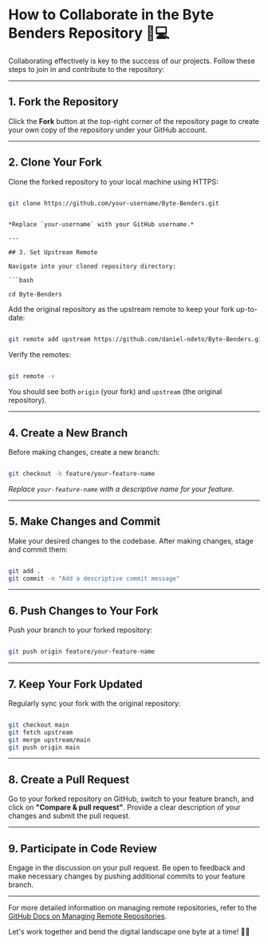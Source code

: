 # How to Collaborate in the Byte Benders Repository 🤝💻

Collaborating effectively is key to the success of our projects. Follow these steps to join in and contribute to the repository:

---

## 1. Fork the Repository

Click the **Fork** button at the top-right corner of the repository page to create your own copy of the repository under your GitHub account.

---

## 2. Clone Your Fork

Clone the forked repository to your local machine using HTTPS:

```bash

git clone https://github.com/your-username/Byte-Benders.git
```

```

*Replace `your-username` with your GitHub username.*

---

## 3. Set Upstream Remote

Navigate into your cloned repository directory:

```bash

cd Byte-Benders

```

Add the original repository as the upstream remote to keep your fork up-to-date:

```bash

git remote add upstream https://github.com/daniel-ndeto/Byte-Benders.git
```

Verify the remotes:

```bash

git remote -v
```
You should see both `origin` (your fork) and `upstream` (the original repository).

---

## 4. Create a New Branch

Before making changes, create a new branch:

```bash

git checkout -b feature/your-feature-name
```
*Replace `your-feature-name` with a descriptive name for your feature.*

---

## 5. Make Changes and Commit

Make your desired changes to the codebase. After making changes, stage and commit them:

```bash

git add .
git commit -m "Add a descriptive commit message"
```

---

## 6. Push Changes to Your Fork

Push your branch to your forked repository:

```bash

git push origin feature/your-feature-name
```

---

## 7. Keep Your Fork Updated

Regularly sync your fork with the original repository:

```bash

git checkout main
git fetch upstream
git merge upstream/main
git push origin main
```

---

## 8. Create a Pull Request

Go to your forked repository on GitHub, switch to your feature branch, and click on **"Compare & pull request"**. Provide a clear description of your changes and submit the pull request.

---

## 9. Participate in Code Review

Engage in the discussion on your pull request. Be open to feedback and make necessary changes by pushing additional commits to your feature branch.

---

For more detailed information on managing remote repositories, refer to the [GitHub Docs on Managing Remote Repositories](https://docs.github.com/en/get-started/getting-started-with-git/managing-remote-repositories).

Let's work together and bend the digital landscape one byte at a time! 🚀🌟
```